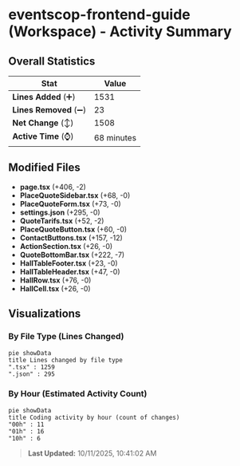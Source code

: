 # eventscop-frontend-guide (Workspace) - Activity Summary 

## Overall Statistics

| Stat                   | Value                                                             |
| ---------------------- | ----------------------------------------------------------------- |
| **Lines Added** (➕)   | 1531                                          |
| **Lines Removed** (➖) | 23                                        |
| **Net Change** (↕)    | 1508                |
| **Active Time** (⌚)   | 68 minutes |


## Modified Files
- **page.tsx** (+406, -2)
- **PlaceQuoteSidebar.tsx** (+68, -0)
- **PlaceQuoteForm.tsx** (+73, -0)
- **settings.json** (+295, -0)
- **QuoteTarifs.tsx** (+52, -2)
- **PlaceQuoteButton.tsx** (+60, -0)
- **ContactButtons.tsx** (+157, -12)
- **ActionSection.tsx** (+26, -0)
- **QuoteBottomBar.tsx** (+222, -7)
- **HallTableFooter.tsx** (+23, -0)
- **HallTableHeader.tsx** (+47, -0)
- **HallRow.tsx** (+76, -0)
- **HallCell.tsx** (+26, -0)

## Visualizations

### By File Type (Lines Changed)

```mermaid
pie showData
title Lines changed by file type
".tsx" : 1259
".json" : 295
```

### By Hour (Estimated Activity Count)

```mermaid
pie showData
title Coding activity by hour (count of changes)
"00h" : 11
"01h" : 16
"10h" : 6
```


> **Last Updated:** 10/11/2025, 10:41:02 AM